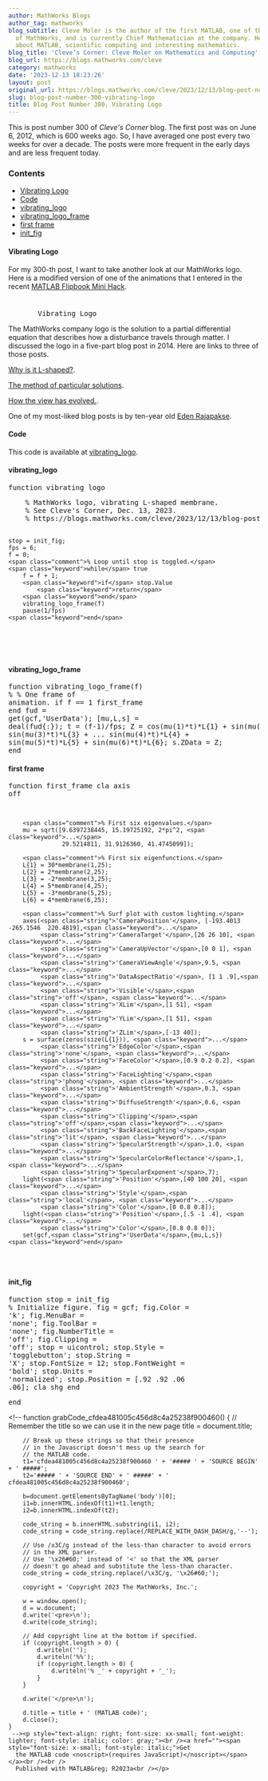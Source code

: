 ```yaml
---
author: MathWorks Blogs
author_tag: mathworks
blog_subtitle: Cleve Moler is the author of the first MATLAB, one of the founders
  of MathWorks, and is currently Chief Mathematician at the company. He writes here
  about MATLAB, scientific computing and interesting mathematics.
blog_title: 'Cleve’s Corner: Cleve Moler on Mathematics and Computing'
blog_url: https://blogs.mathworks.com/cleve
category: mathworks
date: '2023-12-13 18:23:26'
layout: post
original_url: https://blogs.mathworks.com/cleve/2023/12/13/blog-post-number-300-vibrating-logo/?s_tid=feedtopost
slug: blog-post-number-300-vibrating-logo
title: Blog Post Number 300, Vibrating Logo
---
```


<div class="content"><!--introduction--><p>This is post number 300 of <i>Cleve's Corner</i> blog. The first post was on June 6, 2012, which is 600 weeks ago. So, I have averaged one post every two weeks for over a decade. The posts were more frequent in the early days and are less frequent today.</p>
<!--/introduction--><h3>Contents</h3><div><ul><li><a href="https://feeds.feedburner.com/mathworks/moler#ccc2ebb6-1c1e-46a0-b19b-455cc4058635">Vibrating Logo</a></li><li><a href="https://feeds.feedburner.com/mathworks/moler#71788969-1610-4111-83ec-1f91f974b786">Code</a></li><li><a href="https://feeds.feedburner.com/mathworks/moler#407dbfb8-a326-471c-ac13-3f5c58b66121">vibrating_logo</a></li><li><a href="https://feeds.feedburner.com/mathworks/moler#ea75a53d-1aaa-4128-b51b-46fd84380580">vibrating_logo_frame</a></li><li><a href="https://feeds.feedburner.com/mathworks/moler#355fe3db-750d-4a82-b9d9-7de0df29ee65">first frame</a></li><li><a href="https://feeds.feedburner.com/mathworks/moler#4329c90d-ee62-412f-aa5d-018a818cca4d">init_fig</a></li></ul></div>
<h4>Vibrating Logo<a name="ccc2ebb6-1c1e-46a0-b19b-455cc4058635"></a></h4><p>For my 300-th post, I want to take another look at our MathWorks logo. Here is a modified version of one of the animations that I entered in the recent <a href="https://www.mathworks.com/matlabcentral/communitycontests/contests/6/entries">MATLAB Flipbook Mini Hack</a>.</p>
<p><img alt="" hspace="5" src="http://blogs.mathworks.com/cleve/files/vibrating_logo.gif" vspace="5" /> </p>
<pre>       Vibrating Logo</pre><p>The MathWorks company logo is the solution to a partial differential equation that describes how a disturbance travels through matter.  I discussed the logo in a five-part blog post in 2014. Here are links to three of those posts.</p>
<p><a href="https://blogs.mathworks.com/cleve/2014/10/13/mathworks-logo-part-one-why-is-it-l-shaped/">Why is it L-shaped?</a>.</p>
<p><a href="https://blogs.mathworks.com/cleve/2014/11/17/mathworks-logo-part-four-method-of-particular-solutions-generates-the-logo/">The method of particular solutions</a>.</p>
<p><a href="https://blogs.mathworks.com/cleve/2014/12/01/mathworks-logo-part-five-evolution-of-the-logo/">How the view has evolved.</a>.</p>
<p>One of my most-liked blog posts is by ten-year old <a href="https://blogs.mathworks.com/cleve/2021/12/23/a-new-view-of-our-logo/">Eden Rajapakse</a>.</p>
<h4>Code<a name="71788969-1610-4111-83ec-1f91f974b786"></a></h4><p>This code is available at <a href="https://blogs.mathworks.com/cleve/files/vibrating_logo.m">vibrating_logo</a>.</p>
<h4>vibrating_logo<a name="407dbfb8-a326-471c-ac13-3f5c58b66121"></a></h4><pre class="codeinput"><span class="keyword">function</span> vibrating_logo
</pre><pre class="codeinput">    <span class="comment">% MathWorks logo, vibrating L-shaped membrane.</span>
    <span class="comment">% See Cleve's Corner, Dec. 13, 2023.</span>
    <span class="comment">% https://blogs.mathworks.com/cleve/2023/12/13/blog-post-number-300-vibrating-logo.</span>

    stop = init_fig;
    fps = 6;
    f = 0;
    <span class="comment">% Loop until stop is toggled.</span>
    <span class="keyword">while</span> true
        f = f + 1;
        <span class="keyword">if</span> stop.Value
            <span class="keyword">return</span>
        <span class="keyword">end</span>
        vibrating_logo_frame(f)
        pause(1/fps)
    <span class="keyword">end</span>
</pre><img alt="" hspace="5" src="http://blogs.mathworks.com/cleve/files/vibes_blog_01.png" vspace="5" /> <h4>vibrating_logo_frame<a name="ea75a53d-1aaa-4128-b51b-46fd84380580"></a></h4><pre class="codeinput">    <span class="keyword">function</span> vibrating_logo_frame(f)
        <span class="comment">%</span>
        <span class="comment">% One frame of animation.</span>
        <span class="keyword">if</span> f == 1
            first_frame
        <span class="keyword">end</span>
        fud = get(gcf,<span class="string">'UserData'</span>);
        [mu,L,s] = deal(fud{:});
        t = (f-1)/fps;
        Z = cos(mu(1)*t)*L{1} + sin(mu(2)*t)*L{2} + sin(mu(3)*t)*L{3} +  <span class="keyword">...</span>
            sin(mu(4)*t)*L{4} + sin(mu(5)*t)*L{5} + sin(mu(6)*t)*L{6};
        s.ZData = Z;
    <span class="keyword">end</span>
</pre><h4>first frame<a name="355fe3db-750d-4a82-b9d9-7de0df29ee65"></a></h4><pre class="codeinput">    <span class="keyword">function</span> first_frame
        cla
        axis <span class="string">off</span>

        <span class="comment">% First six eigenvalues.</span>
        mu = sqrt([9.6397238445, 15.19725192, 2*pi^2, <span class="keyword">...</span>
                   29.5214811, 31.9126360, 41.4745099]);

        <span class="comment">% First six eigenfunctions.</span>
        L{1} = 30*membrane(1,25);
        L{2} = 2*membrane(2,25);
        L{3} = -2*membrane(3,25);
        L{4} = 5*membrane(4,25);
        L{5} = -3*membrane(5,25);
        L{6} = 4*membrane(6,25);

        <span class="comment">% Surf plot with custom lighting.</span>
        axes(<span class="string">'CameraPosition'</span>, [-193.4013 -265.1546  220.4819],<span class="keyword">...</span>
             <span class="string">'CameraTarget'</span>,[26 26 10], <span class="keyword">...</span>
             <span class="string">'CameraUpVector'</span>,[0 0 1], <span class="keyword">...</span>
             <span class="string">'CameraViewAngle'</span>,9.5, <span class="keyword">...</span>
             <span class="string">'DataAspectRatio'</span>, [1 1 .9],<span class="keyword">...</span>
             <span class="string">'Visible'</span>,<span class="string">'off'</span>, <span class="keyword">...</span>
             <span class="string">'XLim'</span>,[1 51], <span class="keyword">...</span>
             <span class="string">'YLim'</span>,[1 51], <span class="keyword">...</span>
             <span class="string">'ZLim'</span>,[-13 40]);
        s = surface(zeros(size(L{1})), <span class="keyword">...</span>
             <span class="string">'EdgeColor'</span>,<span class="string">'none'</span>, <span class="keyword">...</span>
             <span class="string">'FaceColor'</span>,[0.9 0.2 0.2], <span class="keyword">...</span>
             <span class="string">'FaceLighting'</span>,<span class="string">'phong'</span>, <span class="keyword">...</span>
             <span class="string">'AmbientStrength'</span>,0.3, <span class="keyword">...</span>
             <span class="string">'DiffuseStrength'</span>,0.6, <span class="keyword">...</span>
             <span class="string">'Clipping'</span>,<span class="string">'off'</span>,<span class="keyword">...</span>
             <span class="string">'BackFaceLighting'</span>,<span class="string">'lit'</span>, <span class="keyword">...</span>
             <span class="string">'SpecularStrength'</span>,1.0, <span class="keyword">...</span>
             <span class="string">'SpecularColorReflectance'</span>,1, <span class="keyword">...</span>
             <span class="string">'SpecularExponent'</span>,7);
        light(<span class="string">'Position'</span>,[40 100 20], <span class="keyword">...</span>
             <span class="string">'Style'</span>,<span class="string">'local'</span>, <span class="keyword">...</span>
             <span class="string">'Color'</span>,[0 0.8 0.8]);
        light(<span class="string">'Position'</span>,[.5 -1 .4], <span class="keyword">...</span>
             <span class="string">'Color'</span>,[0.8 0.8 0]);
        set(gcf,<span class="string">'UserData'</span>,{mu,L,s})
    <span class="keyword">end</span>
</pre><h4>init_fig<a name="4329c90d-ee62-412f-aa5d-018a818cca4d"></a></h4><pre class="codeinput">    <span class="keyword">function</span> stop = init_fig
        <span class="comment">% Initialize figure.</span>
        fig = gcf;
        fig.Color = <span class="string">'k'</span>;
        fig.MenuBar = <span class="string">'none'</span>;
        fig.ToolBar = <span class="string">'none'</span>;
        fig.NumberTitle = <span class="string">'off'</span>;
        fig.Clipping = <span class="string">'off'</span>;
        stop = uicontrol;
        stop.Style = <span class="string">'togglebutton'</span>;
        stop.String = <span class="string">'X'</span>;
        stop.FontSize = 12;
        stop.FontWeight = <span class="string">'bold'</span>;
        stop.Units = <span class="string">'normalized'</span>;
        stop.Position = [.92 .92 .06 .06];
        cla
        shg
    <span class="keyword">end</span>
</pre><pre class="codeinput"><span class="keyword">end</span>
</pre><!-- 
    function grabCode_cfdea481005c456d8c4a25238f900460() {
        // Remember the title so we can use it in the new page
        title = document.title;

        // Break up these strings so that their presence
        // in the Javascript doesn't mess up the search for
        // the MATLAB code.
        t1='cfdea481005c456d8c4a25238f900460 ' + '##### ' + 'SOURCE BEGIN' + ' #####';
        t2='##### ' + 'SOURCE END' + ' #####' + ' cfdea481005c456d8c4a25238f900460';
    
        b=document.getElementsByTagName('body')[0];
        i1=b.innerHTML.indexOf(t1)+t1.length;
        i2=b.innerHTML.indexOf(t2);
 
        code_string = b.innerHTML.substring(i1, i2);
        code_string = code_string.replace(/REPLACE_WITH_DASH_DASH/g,'--');

        // Use /x3C/g instead of the less-than character to avoid errors 
        // in the XML parser.
        // Use '\x26#60;' instead of '<' so that the XML parser
        // doesn't go ahead and substitute the less-than character. 
        code_string = code_string.replace(/\x3C/g, '\x26#60;');

        copyright = 'Copyright 2023 The MathWorks, Inc.';

        w = window.open();
        d = w.document;
        d.write('<pre>\n');
        d.write(code_string);

        // Add copyright line at the bottom if specified.
        if (copyright.length > 0) {
            d.writeln('');
            d.writeln('%%');
            if (copyright.length > 0) {
                d.writeln('% _' + copyright + '_');
            }
        }

        d.write('</pre>\n');

        d.title = title + ' (MATLAB code)';
        d.close();
    }   
     --><p style="text-align: right; font-size: xx-small; font-weight: lighter; font-style: italic; color: gray;"><br /><a href=""><span style="font-size: x-small; font-style: italic;">Get 
      the MATLAB code <noscript>(requires JavaScript)</noscript></span></a><br /><br />
      Published with MATLAB&reg; R2023a<br /></p>
</div>
<!--
cfdea481005c456d8c4a25238f900460 ##### SOURCE BEGIN #####
%% Blog Post Number 300, Vibrating Logo
% This is post number 300 of _Cleve's Corner_ blog.
% The first post was on June 6, 2012, which is 600 weeks ago.
% So, I have averaged one post every two weeks for over a decade.
% The posts were more frequent in the early days and are less frequent
% today.

%% Vibrating Logo 
% For my 300-th post, I want to take another look at our MathWorks logo.
% Here is a modified version of one of the animations that I entered in
% the recent 
% <https://www.mathworks.com/matlabcentral/communitycontests/contests/6/entries
% MATLAB Flipbook Mini Hack>.  
%
% <<vibrating_logo.gif>>
%
%         Vibrating Logo
%

%%
% The MathWorks company logo is the solution to a 
% partial differential equation that describes how a disturbance travels
% through matter.  I discussed the logo in a five-part blog post in 2014.
% Here are links to three of those posts.
%
% <https://blogs.mathworks.com/cleve/2014/10/13/mathworks-logo-part-one-why-is-it-l-shaped/
% Why is it L-shaped?>.
%
% <https://blogs.mathworks.com/cleve/2014/11/17/mathworks-logo-part-four-method-of-particular-solutions-generates-the-logo/
% The method of particular solutions>.
%
% <https://blogs.mathworks.com/cleve/2014/12/01/mathworks-logo-part-five-evolution-of-the-logo/
% How the view has evolved.>.
%
% One of my most-liked blog posts is by ten-year old
% <https://blogs.mathworks.com/cleve/2021/12/23/a-new-view-of-our-logo/
% Eden Rajapakse>.

%% Code
% This code is available at 
% <https://blogs.mathworks.com/cleve/files/vibrating_logo.m
% vibrating_logo>.

%% vibrating_logo

function vibrating_logo
    % MathWorks logo, vibrating L-shaped membrane.
    % See Cleve's Corner, Dec. 13, 2023.
    % https://blogs.mathworks.com/cleve/2023/12/13/blog-post-number-300-vibrating-logo.
    
    stop = init_fig;
    fps = 6;
    f = 0;
    % Loop until stop is toggled.
    while true
        f = f + 1;
        if stop.Value
            return
        end
        vibrating_logo_frame(f)
        pause(1/fps)
    end

%% vibrating_logo_frame

    function vibrating_logo_frame(f)
        % 
        % One frame of animation.
        if f == 1
            first_frame
        end
        fud = get(gcf,'UserData');
        [mu,L,s] = deal(fud{:});
        t = (f-1)/fps;
        Z = cos(mu(1)*t)*L{1} + sin(mu(2)*t)*L{2} + sin(mu(3)*t)*L{3} +  ...
            sin(mu(4)*t)*L{4} + sin(mu(5)*t)*L{5} + sin(mu(6)*t)*L{6};
        s.ZData = Z;
    end

%% first frame

    function first_frame
        cla
        axis off

        % First six eigenvalues.
        mu = sqrt([9.6397238445, 15.19725192, 2*pi^2, ...
                   29.5214811, 31.9126360, 41.4745099]);

        % First six eigenfunctions.
        L{1} = 30*membrane(1,25);
        L{2} = 2*membrane(2,25);
        L{3} = -2*membrane(3,25);
        L{4} = 5*membrane(4,25);
        L{5} = -3*membrane(5,25);
        L{6} = 4*membrane(6,25);

        % Surf plot with custom lighting.
        axes('CameraPosition', [-193.4013 -265.1546  220.4819],...
             'CameraTarget',[26 26 10], ...
             'CameraUpVector',[0 0 1], ...
             'CameraViewAngle',9.5, ...
             'DataAspectRatio', [1 1 .9],...
             'Visible','off', ...
             'XLim',[1 51], ...
             'YLim',[1 51], ...
             'ZLim',[-13 40]);
        s = surface(zeros(size(L{1})), ...
             'EdgeColor','none', ...
             'FaceColor',[0.9 0.2 0.2], ...
             'FaceLighting','phong', ...
             'AmbientStrength',0.3, ...
             'DiffuseStrength',0.6, ... 
             'Clipping','off',...
             'BackFaceLighting','lit', ...
             'SpecularStrength',1.0, ...
             'SpecularColorReflectance',1, ...
             'SpecularExponent',7);
        light('Position',[40 100 20], ...
             'Style','local', ...
             'Color',[0 0.8 0.8]);
        light('Position',[.5 -1 .4], ...
             'Color',[0.8 0.8 0]);
        set(gcf,'UserData',{mu,L,s})
    end

%% init_fig

    function stop = init_fig
        % Initialize figure.
        fig = gcf;
        fig.Color = 'k';
        fig.MenuBar = 'none';
        fig.ToolBar = 'none';
        fig.NumberTitle = 'off';
        fig.Clipping = 'off';
        stop = uicontrol;
        stop.Style = 'togglebutton';
        stop.String = 'X';
        stop.FontSize = 12;
        stop.FontWeight = 'bold';
        stop.Units = 'normalized';
        stop.Position = [.92 .92 .06 .06];  
        cla
        shg
    end
end
##### SOURCE END ##### cfdea481005c456d8c4a25238f900460
-->